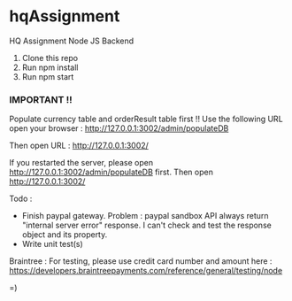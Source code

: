 # hqAssignment
HQ Assignment Node JS Backend 

1. Clone this repo
2. Run npm install
3. Run npm start

### IMPORTANT !! ###
Populate currency table and orderResult table first !! Use the following URL
open your browser : http://127.0.0.1:3002/admin/populateDB

Then open URL : http://127.0.0.1:3002/

If you restarted the server, 
please open http://127.0.0.1:3002/admin/populateDB first. 
Then open http://127.0.0.1:3002/


Todo : 
- Finish paypal gateway. Problem : paypal sandbox API always return "internal server error" response. I can't check and test the response object and its property.
- Write unit test(s)

Braintree :
For testing, please use credit card number and amount here : 
https://developers.braintreepayments.com/reference/general/testing/node

=)




